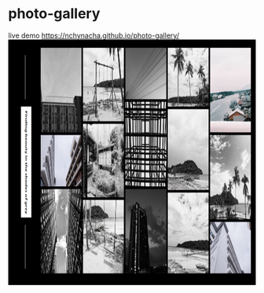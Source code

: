 # photo-gallery
live demo https://nchynacha.github.io/photo-gallery/
<img src="https://github.com/nchynacha/portfolio/blob/main/assets/images/image.png?raw=true" alt="photo gallery" width="700" height="500">

